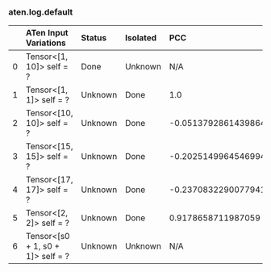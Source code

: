 ### aten.log.default
|    | ATen Input Variations             | Status   | Isolated   | PCC                  | Host   |
|---:|:----------------------------------|:---------|:-----------|:---------------------|:-------|
|  0 | Tensor<[1, 10]> self = ?          | Done     | Unknown    | N/A                  | N/A    |
|  1 | Tensor<[1, 1]> self = ?           | Unknown  | Done       | 1.0                  | 0      |
|  2 | Tensor<[10, 10]> self = ?         | Unknown  | Done       | -0.05137928614398645 | 0      |
|  3 | Tensor<[15, 15]> self = ?         | Unknown  | Done       | -0.2025149964546994  | 0      |
|  4 | Tensor<[17, 17]> self = ?         | Unknown  | Done       | -0.23708322900779413 | 0      |
|  5 | Tensor<[2, 2]> self = ?           | Unknown  | Done       | 0.9178658711987059   | 0      |
|  6 | Tensor<[s0 + 1, s0 + 1]> self = ? | Unknown  | Unknown    | N/A                  | N/A    |

